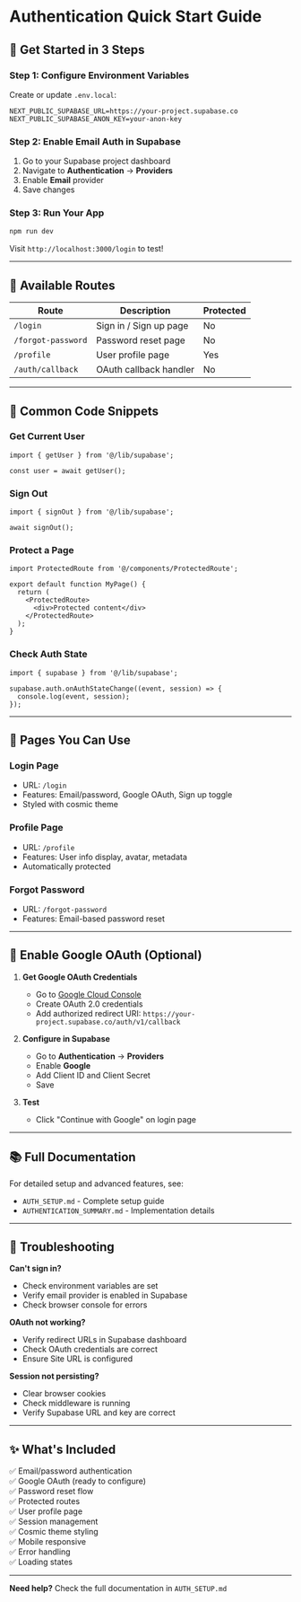 # Authentication Quick Start Guide

## 🚀 Get Started in 3 Steps

### Step 1: Configure Environment Variables
Create or update `.env.local`:
```env
NEXT_PUBLIC_SUPABASE_URL=https://your-project.supabase.co
NEXT_PUBLIC_SUPABASE_ANON_KEY=your-anon-key
```

### Step 2: Enable Email Auth in Supabase
1. Go to your Supabase project dashboard
2. Navigate to **Authentication** → **Providers**
3. Enable **Email** provider
4. Save changes

### Step 3: Run Your App
```bash
npm run dev
```

Visit `http://localhost:3000/login` to test!

---

## 📍 Available Routes

| Route | Description | Protected |
|-------|-------------|-----------|
| `/login` | Sign in / Sign up page | No |
| `/forgot-password` | Password reset page | No |
| `/profile` | User profile page | Yes |
| `/auth/callback` | OAuth callback handler | No |

---

## 🔧 Common Code Snippets

### Get Current User
```tsx
import { getUser } from '@/lib/supabase';

const user = await getUser();
```

### Sign Out
```tsx
import { signOut } from '@/lib/supabase';

await signOut();
```

### Protect a Page
```tsx
import ProtectedRoute from '@/components/ProtectedRoute';

export default function MyPage() {
  return (
    <ProtectedRoute>
      <div>Protected content</div>
    </ProtectedRoute>
  );
}
```

### Check Auth State
```tsx
import { supabase } from '@/lib/supabase';

supabase.auth.onAuthStateChange((event, session) => {
  console.log(event, session);
});
```

---

## 🎨 Pages You Can Use

### Login Page
- URL: `/login`
- Features: Email/password, Google OAuth, Sign up toggle
- Styled with cosmic theme

### Profile Page
- URL: `/profile`
- Features: User info display, avatar, metadata
- Automatically protected

### Forgot Password
- URL: `/forgot-password`
- Features: Email-based password reset

---

## 🔐 Enable Google OAuth (Optional)

1. **Get Google OAuth Credentials**
   - Go to [Google Cloud Console](https://console.cloud.google.com/)
   - Create OAuth 2.0 credentials
   - Add authorized redirect URI: `https://your-project.supabase.co/auth/v1/callback`

2. **Configure in Supabase**
   - Go to **Authentication** → **Providers**
   - Enable **Google**
   - Add Client ID and Client Secret
   - Save

3. **Test**
   - Click "Continue with Google" on login page

---

## 📚 Full Documentation

For detailed setup and advanced features, see:
- `AUTH_SETUP.md` - Complete setup guide
- `AUTHENTICATION_SUMMARY.md` - Implementation details

---

## 🐛 Troubleshooting

**Can't sign in?**
- Check environment variables are set
- Verify email provider is enabled in Supabase
- Check browser console for errors

**OAuth not working?**
- Verify redirect URLs in Supabase dashboard
- Check OAuth credentials are correct
- Ensure Site URL is configured

**Session not persisting?**
- Clear browser cookies
- Check middleware is running
- Verify Supabase URL and key are correct

---

## ✨ What's Included

✅ Email/password authentication  
✅ Google OAuth (ready to configure)  
✅ Password reset flow  
✅ Protected routes  
✅ User profile page  
✅ Session management  
✅ Cosmic theme styling  
✅ Mobile responsive  
✅ Error handling  
✅ Loading states  

---

**Need help?** Check the full documentation in `AUTH_SETUP.md`
